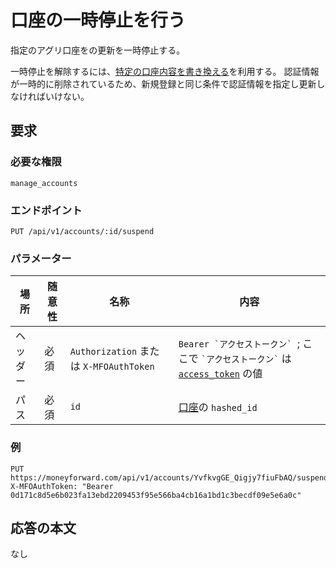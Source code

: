 # 口座の一時停止を行う

指定のアグリ口座をの更新を一時停止する。

一時停止を解除するには、[特定の口座内容を書き換える](accounts_update.md)を利用する。
認証情報が一時的に削除されているため、新規登録と同じ条件で認証情報を指定し更新しなければいけない。

## 要求

### 必要な権限

`manage_accounts`

### エンドポイント

```
PUT /api/v1/accounts/:id/suspend
```

### パラメーター

| 場所 | 随意性 | 名称 | 内容 |
| ---- | ---- | ---- | --- |
| ヘッダー | 必須 | `Authorization` または `X-MFOAuthToken` | ```Bearer `アクセストークン` ```; ここで ``` `アクセストークン` ``` は [`access_token`](token.md) の値 |
| パス | 必須 | `id` | [口座](accounts_index.md)の `hashed_id` |

### 例

```
PUT https://moneyforward.com/api/v1/accounts/YvfkvgGE_Qigjy7fiuFbAQ/suspend
X-MFOAuthToken: "Bearer 0d171c8d5e6b023fa13ebd2209453f95e566ba4cb16a1bd1c3becdf09e5e6a0c"
```

## 応答の本文

なし